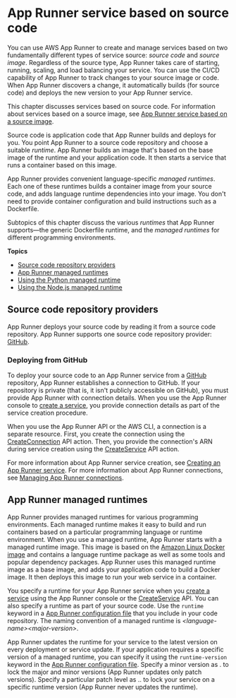 # App Runner service based on source code<a name="service-source-code"></a>

You can use AWS App Runner to create and manage services based on two fundamentally different types of service source: *source code* and *source image*\. Regardless of the source type, App Runner takes care of starting, running, scaling, and load balancing your service\. You can use the CI/CD capability of App Runner to track changes to your source image or code\. When App Runner discovers a change, it automatically builds \(for source code\) and deploys the new version to your App Runner service\.

This chapter discusses services based on source code\. For information about services based on a source image, see [App Runner service based on a source image](service-source-image.md)\.

Source code is application code that App Runner builds and deploys for you\. You point App Runner to a source code repository and choose a suitable *runtime*\. App Runner builds an image that's based on the base image of the runtime and your application code\. It then starts a service that runs a container based on this image\.

App Runner provides convenient language\-specific *managed runtimes*\. Each one of these runtimes builds a container image from your source code, and adds language runtime dependencies into your image\. You don't need to provide container configuration and build instructions such as a Dockerfile\.

Subtopics of this chapter discuss the various *runtimes* that App Runner supports—the generic Dockerfile runtime, and the *managed runtimes* for different programming environments\.

**Topics**
+ [Source code repository providers](#service-source-code.providers)
+ [App Runner managed runtimes](#service-source-code.managed-runtimes)
+ [Using the Python managed runtime](service-source-code-python.md)
+ [Using the Node\.js managed runtime](service-source-code-nodejs.md)

## Source code repository providers<a name="service-source-code.providers"></a>

App Runner deploys your source code by reading it from a source code repository\. App Runner supports one source code repository provider: [GitHub](https://github.com/)\.

### Deploying from GitHub<a name="service-source-code.providers.github"></a>

To deploy your source code to an App Runner service from a [GitHub](https://github.com/) repository, App Runner establishes a connection to GitHub\. If your repository is private \(that is, it isn't publicly accessible on GitHub\), you must provide App Runner with connection details\. When you use the App Runner console to [create a service](manage-create.md), you provide connection details as part of the service creation procedure\.

When you use the App Runner API or the AWS CLI, a connection is a separate resource\. First, you create the connection using the [CreateConnection](https://docs.aws.amazon.com/apprunner/latest/api/API_CreateConnection.html) API action\. Then, you provide the connection's ARN during service creation using the [CreateService](https://docs.aws.amazon.com/apprunner/latest/api/API_CreateService.html) API action\.

For more information about App Runner service creation, see [Creating an App Runner service](manage-create.md)\. For more information about App Runner connections, see [Managing App Runner connections](manage-connections.md)\.

## App Runner managed runtimes<a name="service-source-code.managed-runtimes"></a>

App Runner provides managed runtimes for various programming environments\. Each managed runtime makes it easy to build and run containers based on a particular programming language or runtime environment\. When you use a managed runtime, App Runner starts with a managed runtime image\. This image is based on the [Amazon Linux Docker image](https://hub.docker.com/_/amazonlinux) and contains a language runtime package as well as some tools and popular dependency packages\. App Runner uses this managed runtime image as a base image, and adds your application code to build a Docker image\. It then deploys this image to run your web service in a container\.

 You specify a runtime for your App Runner service when you [create a service](manage-create.md) using the App Runner console or the [CreateService](https://docs.aws.amazon.com/apprunner/latest/api/API_CreateService.html) API\. You can also specify a runtime as part of your source code\. Use the `runtime` keyword in a [App Runner configuration file](config-file.md) that you include in your code repository\. The naming convention of a managed runtime is *<language\-name><major\-version>*\. 

App Runner updates the runtime for your service to the latest version on every deployment or service update\. If your application requires a specific version of a managed runtime, you can specify it using the `runtime-version` keyword in the [App Runner configuration file](config-file.md)\. Specify a minor version as *<major>*\.*<minor>* to lock the major and minor versions \(App Runner updates only patch versions\)\. Specify a particular patch level as *<major>*\.*<minor>*\.*<patch>* to lock your service on a specific runtime version \(App Runner never updates the runtime\)\.